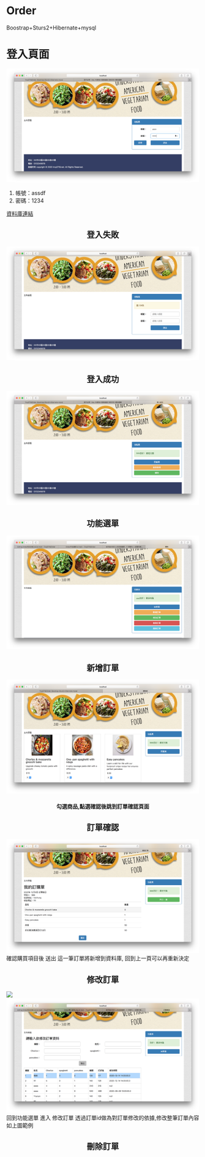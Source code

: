 # Order
Boostrap+Sturs2+Hibernate+mysql

<h1 align="center>簡易訂單管理系統</h1>
<h2 align="center">登入頁面</h2>

<img src="https://github.com/Troy0718/Order/blob/main/作品畫面/首頁.png">


<ol>
  <li>帳號：assdf</li>
  <li>密碼：1234</li>
</ol>
<a href="https://github.com/Troy0718/Order/tree/main/sql_script(database)">資料庫連結</a>

<h2 align="center">登入失敗</h2>
<img src="https://github.com/Troy0718/Order/blob/main/作品畫面/登入失敗.png">

<h2 align="center">登入成功</h2>
<img src="https://github.com/Troy0718/Order/blob/main/作品畫面/登入成功.png">

<h2 align="center">功能選單</h2>
<img src="https://github.com/Troy0718/Order/blob/main/作品畫面/功能選單.png">

<h2 align="center">新增訂單</h2>
<img src="https://github.com/Troy0718/Order/blob/main/作品畫面/訂單頁面.png">
<h4 align="center">勾選商品,點選確認後跳到訂單確認頁面</h4>

<h2 align="center">訂單確認</h2>
<img src="https://github.com/Troy0718/Order/blob/main/作品畫面/訂單確認.png">
確認購買項目後 送出 這一筆訂單將新增到資料庫, 回到上一頁可以再重新決定

<h2 align="center">修改訂單</h2>
<img src="https://github.com/Troy0718/Order/blob/main/作品畫面/訂單修改.png">
<img src="https://github.com/Troy0718/Order/blob/main/作品畫面/修改完成.png">
回到功能選單 進入 修改訂單
透過訂單id做為對訂單修改的依據,修改整筆訂單內容
如上圖範例

<h2 align="center">刪除訂單</h2>





